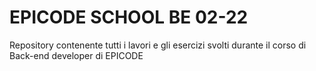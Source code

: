 # EPICODE SCHOOL BE 02-22
Repository contenente tutti i lavori e gli esercizi svolti durante il corso di Back-end developer di EPICODE
